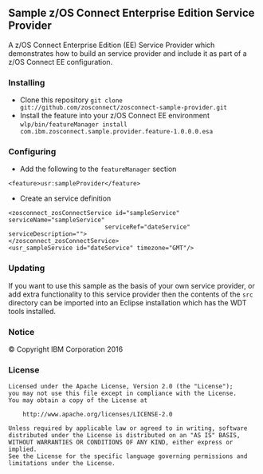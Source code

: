 ## Sample z/OS Connect Enterprise Edition Service Provider

A z/OS Connect Enterprise Edition (EE) Service Provider which demonstrates how to build an
service provider and include it as part of a z/OS Connect EE configuration.

### Installing

* Clone this repository `git clone git://github.com/zosconnect/zosconnect-sample-provider.git`
* Install the feature into your z/OS Connect EE environment `wlp/bin/featureManager install com.ibm.zosconnect.sample.provider.feature-1.0.0.0.esa`

### Configuring

* Add the following to the `featureManager` section
```
<feature>usr:sampleProvider</feature>
```
* Create an service definition
```
<zosconnect_zosConnectService id="sampleService" serviceName="sampleService"
                           serviceRef="dateService" serviceDescription="">
</zosconnect_zosConnectService>
<usr_sampleService id="dateService" timezone="GMT"/>
```

### Updating

If you want to use this sample as the basis of your own service provider, or add extra functionality to
this service provider then the contents of the `src` directory can be imported into an Eclipse installation
which has the WDT tools installed.

### Notice

&copy; Copyright IBM Corporation 2016

### License
```
Licensed under the Apache License, Version 2.0 (the "License");
you may not use this file except in compliance with the License.
You may obtain a copy of the License at

    http://www.apache.org/licenses/LICENSE-2.0

Unless required by applicable law or agreed to in writing, software
distributed under the License is distributed on an "AS IS" BASIS,
WITHOUT WARRANTIES OR CONDITIONS OF ANY KIND, either express or implied.
See the License for the specific language governing permissions and
limitations under the License.
```

